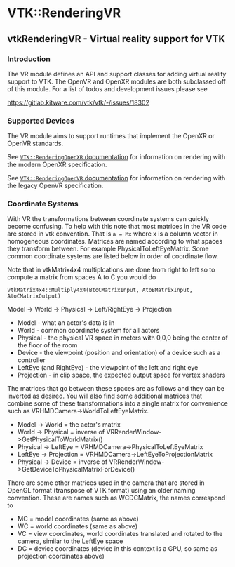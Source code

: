 # VTK::RenderingVR
## vtkRenderingVR - Virtual reality support for VTK

### Introduction

The VR module defines an API and support classes for adding virtual reality
support to VTK. The OpenVR and OpenXR modules are both subclassed off of
this module. For a list of todos and development issues please see

https://gitlab.kitware.com/vtk/vtk/-/issues/18302

### Supported Devices

The VR module aims to support runtimes that implement the OpenXR or OpenVR
standards.

See [`VTK::RenderingOpenXR` documentation](../OpenXR/README.md) for information on
rendering with the modern OpenXR specification.

See [`VTK::RenderingOpenVR` documentation](../OpenVR/README.md) for information on
rendering with the legacy OpenVR specification.

### Coordinate Systems

With VR the transformations between coordinate systems can quickly become
confusing. To help with this note that most matrices in the VR code are
stored in vtk convention. That is `a = Mx` where x is a column vector in
homogeneous coordinates. Matrices are named according to what spaces they
transform between. For example PhysicalToLeftEyeMatrix. Some common
coordinate systems are listed below in order of coordinate flow.

Note that in vtkMatrix4x4 multiplcations are done from right to left
so to compute a matrix from spaces A to C you would do

`vtkMatrix4x4::Multiply4x4(BtoCMatrixInput, AtoBMatrixInput, AtoCMatrixOutput)`

Model -> World -> Physical -> Left/RightEye -> Projection

- Model - what an actor's data is in
- World - common coordinate system for all actors
- Physical - the physical VR space in meters with 0,0,0 being the center of
  the floor of the room
- Device - the viewpoint (position and orientation) of a device such as a
  controller
- LeftEye (and RightEye) - the viewpoint of the left and right eye
- Projection - in clip space, the expected output space for vertex shaders

The matrices that go between these spaces are as follows and they can be
inverted as desired. You will also find some additional matrices that
combine some of these transformations into a single matrix for convenience
such as VRHMDCamera->WorldToLeftEyeMatrix.

- Model -> World = the actor's matrix
- World -> Physical = inverse of VRRenderWindow->GetPhysicalToWorldMatrix()
- Physical -> LeftEye = VRHMDCamera->PhysicalToLeftEyeMatrix
- LeftEye -> Projection = VRHMDCamera->LeftEyeToProjectionMatrix
- Physical -> Device = inverse of
  VRRenderWindow->GetDeviceToPhysicalMatrixForDevice()

There are some other matrices used in the camera that are stored in OpenGL
format (transpose of VTK format) using an older naming convention. These are
names such as WCDCMatrix, the names correspond to

- MC = model coordinates (same as above)
- WC = world coordinates (same as above)
- VC = view coordinates, world coordinates translated and rotated to the
  camera, similar to the LeftEye space
- DC = device coordinates (device in this context is a GPU, so same as
  projection coordinates above)
